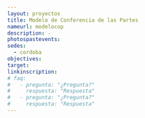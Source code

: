 ```yaml
---
layout: proyectos
title: Modelo de Conferencia de las Partes
nameurl: modelocop
description: -
photospastevents:
sedes:
  - cordoba
objectives:
target:
linkinscription:
# faq:
#   - pregunta: "¿Pregunta?"
#     respuesta: "Respuesta"
#   - pregunta: "¿Pregunta?"
#     respuesta: "Respuesta"
---
```

